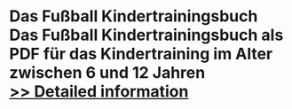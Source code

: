 # Das Fußball Kindertrainingsbuch<br />Das Fußball Kindertrainingsbuch als PDF für das Kindertraining im Alter zwischen 6 und 12 Jahren<br />[>> Detailed information](https://secure.shareit.com/shareit/product.html?productid=300355465&affiliateid=200057808)